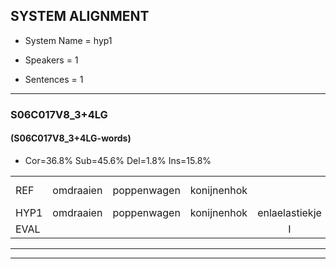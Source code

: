 
## SYSTEM ALIGNMENT

- System Name = hyp1

- Speakers = 1

- Sentences = 1

---

### S06C017V8_3+4LG

#### (S06C017V8_3+4LG-words)

- Cor=36.8%	Sub=45.6%	Del=1.8%	Ins=15.8%

|  |  |  |  |  |  |  |  |  |  |  |  |  |  |  |  |  |  |  |  |  |  |  |  |  |  |  |  |  |  |  |  |  |  |  |  |  |  |  |  |  |  |  |  |  |  |  |  |  |  |  |  |  |  |  |  |  |  |
|:--- |:---:|:---:|:---:|:---:|:---:|:---:|:---:|:---:|:---:|:---:|:---:|:---:|:---:|:---:|:---:|:---:|:---:|:---:|:---:|:---:|:---:|:---:|:---:|:---:|:---:|:---:|:---:|:---:|:---:|:---:|:---:|:---:|:---:|:---:|:---:|:---:|:---:|:---:|:---:|:---:|:---:|:---:|:---:|:---:|:---:|:---:|:---:|:---:|:---:|:---:|:---:|:---:|:---:|:---:|:---:|:---:|:---:|
| REF | omdraaien | poppenwagen | konijnenhok |  |  |  |  |  |  | * | elastiekje | ruziemaken | teddybeer | dierentuin | paddenstoelen | verstoppertje | wasmachine | fototoestel | * | toiletpapier | vrachtwagen | buurmannen | vogelkooi | olifant | schommelen | iedereen |  | schoenenwinkel | knutselen | ophangen | verjaardag | sprookjesboek |  | tandenborstel | lucifer | slaapkamer | achterdeur | ziekenhuis | nieuwsgierig | afblijven | kabouter | * | * | * | * | * | washandje |  | sneeuwwitje | goeiendag | vakantie | * | limonade*(limonaden) | autorijden | eindelijk | familie | chocolade |
| HYP1 | omdraaien | poppenwagen | konijnenhok | enlaelastiekje | ruzie | maken | zei | die | beer | dierentuim | paten | stoelen | verstoppertja | was | er | ma | china? | vototoestel | toilet | papier | vrachtwagen | buurmannen | vogelkoai | olifant | schommelen | iedereen | schoene | winkelen | knutselen | ophangen | verjaardag | sprookjesboek | tanden | borstel | lucifer | slaapkamer | achterdeur | ziekenhuis | nieuwsgierig | afblijven |  | kapouter | was | me | a | ja | washandje | snijwitje | goeien | dag | vakantie | limo | lumonaden | autoraden | endelek | familie | chocolada |
| EVAL |  |  |  | I | I | I | I | I | I | S | S | S | S | S | S | S | S | S | S | S |  |  | S |  |  |  | I | S |  |  |  |  | I | S |  |  |  |  |  |  | D | S | S | S | S | S |  | I | S | S |  | S | S | S | S |  | S |
---

---

